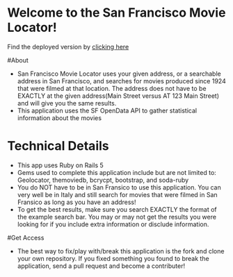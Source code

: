 # Welcome to the San Francisco Movie Locator!
Find the deployed version by [clicking here](https://peaceful-depths-43249.herokuapp.com/)

#About
* San Francisco Movie Locator uses your given address, or a searchable address in San Francisco, and searches for movies produced since 1924 that were filmed at that location. The address does not have to be EXACTLY at the given address(Main Street versus AT 123 Main Street) and will give you the same results.
* This application uses the SF OpenData API to gather statistical information about the movies

# Technical Details
* This app uses Ruby on Rails 5
* Gems used to complete this application include but are not limited to: Geolocator, themoviedb, bcrycpt, bootstrap, and soda-ruby
* You do NOT have to be in San Fransico to use this application. You can very well be in Italy and still search for movies that were filmed in San Fransico as long as you have an address!
* To get the best results, make sure you search EXACTLY the format of the example search bar. You may or may not get the results you were looking for if you include extra information or disclude information.

#Get Access
* The best way to fix/play with/break this application is the fork and clone your own repository. If you fixed something you found to break the application, send a pull request and become a contributer!